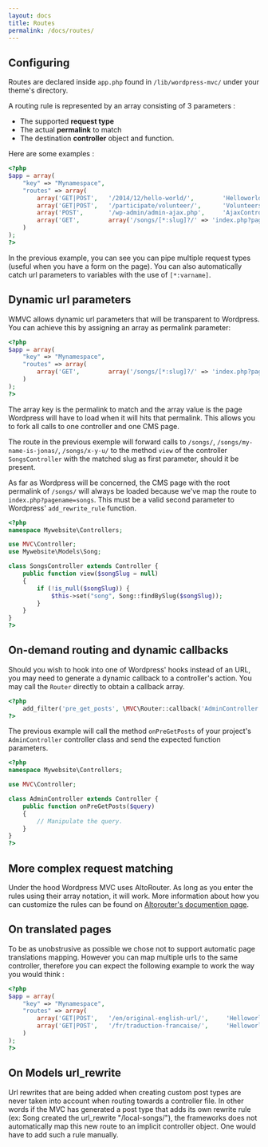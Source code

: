 ```yaml
---
layout: docs
title: Routes
permalink: /docs/routes/
---
```


## Configuring

Routes are declared inside `app.php` found in `/lib/wordpress-mvc/` under your theme's directory.

A routing rule is represented by an array consisting of 3 parameters :

* The supported __request type__
* The actual __permalink__ to match
* The destination __controller__ object and function.

Here are some examples :

~~~ php
<?php
$app = array(
    "key" => "Mynamespace",
    "routes" => array(
        array('GET|POST',   '/2014/12/hello-world/',        'HelloworldController#view')
        array('GET|POST',   '/participate/volunteer/',      'VolunteersController#create')
        array('POST',       '/wp-admin/admin-ajax.php',     'AjaxController#index')
        array('GET',        array('/songs/[*:slug]?/' => 'index.php?pagename=songs'),           'SongsController#view')
    )
);
?>
~~~

In the previous example, you can see you can pipe multiple request types (useful when you have a form on the page). You can also automatically catch url parameters to variables with the use of `[*:varname]`.

## Dynamic url parameters

WMVC allows dynamic url parameters that will be transparent to Wordpress. You can achieve this by assigning an array as permalink parameter:

~~~ php
<?php
$app = array(
    "key" => "Mynamespace",
    "routes" => array(
        array('GET',        array('/songs/[*:slug]?/' => 'index.php?pagename=songs'),           'SongsController#view')
    )
);
?>
~~~

The array key is the permalink to match and the array value is the page Wordpress will have to load when it will hits that permalink. This allows you to fork all calls to one controller and one CMS page.

The route in the previous exemple will forward calls to `/songs/`, `/songs/my-name-is-jonas/`, `/songs/x-y-u/` to the method `view` of the controller `SongsController` with the matched slug as first parameter, should it be present.

As far as Wordpress will be concerned, the CMS page with the root permalink of `/songs/` will always be loaded because we've map the route to `index.php?pagename=songs`. This must be a valid second parameter to Wordpress' `add_rewrite_rule` function.

~~~ php
<?php
namespace Mywebsite\Controllers;

use MVC\Controller;
use Mywebsite\Models\Song;

class SongsController extends Controller {
    public function view($songSlug = null)
    {
        if (!is_null($songSlug)) {
            $this->set("song", Song::findBySlug($songSlug));
        }
    }
}
?>
~~~

## On-demand routing and dynamic callbacks

Should you wish to hook into one of Wordpress' hooks instead of an URL, you may need to generate a dynamic callback to a controller's action. You may call the `Router` directly to obtain a callback array.

~~~ php
<?php
    add_filter('pre_get_posts', \MVC\Router::callback('AdminController', 'onPreGetPosts'));
?>
~~~

The previous example will call the method `onPreGetPosts` of your project's `AdminController` controller class and send the expected function parameters.


~~~ php
<?php
namespace Mywebsite\Controllers;

use MVC\Controller;

class AdminController extends Controller {
    public function onPreGetPosts($query)
    {
        // Manipulate the query.
    }
}
?>
~~~


## More complex request matching

Under the hood Wordpress MVC uses AltoRouter. As long as you enter the rules using their array notation, it will work. More information about how you can customize the rules can be found on [Altorouter's documention page](https://github.com/dannyvankooten/AltoRouter).

## On translated pages

To be as unobstrusive as possible we chose not to support automatic page translations mapping. However you can map multiple urls to the same controller, therefore you can expect the following example to work the way you would think :

~~~ php
<?php
$app = array(
    "key" => "Mynamespace",
    "routes" => array(
        array('GET|POST',   '/en/original-english-url/',     'HelloworldController#view')
        array('GET|POST',   '/fr/traduction-francaise/',     'HelloworldController#view')
    )
);
?>
~~~

## On Models url_rewrite

Url rewrites that are being added when creating custom post types are never taken into account when routing towards a controller file. In other words if the MVC has generated a post type that adds its own rewrite rule (ex: Song created the url_rewrite "/local-songs/"), the frameworks does not automatically map this new route to an implicit controller object. One would have to add such a rule manually.
